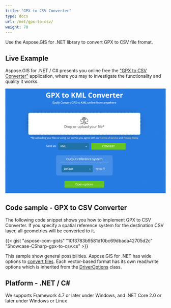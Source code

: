 ```yaml
---
title: "GPX to CSV Converter"
type: docs
url: /net/gpx-to-csv/
weight: 70
---
```


Use the Aspose.GIS for .NET library to convert GPX to CSV file fromat.

## **Live Example**

Aspose.GIS for .NET / C# presents you online free the ["GPX to CSV Converter"](https://products.aspose.app/gis/conversion/gpx-to-csv) application, where you may to investigate the functionality and quality it works.

![GPX to CSV Converter App](conversion.png)

## **Code sample - GPX to CSV Converter**

The following code snippet shows you how to implement GPX to CSV Converter. If you specify a spatial reference system for the destination CSV layer, all geometries will be converted to it. 

{{< gist "aspose-com-gists" "10f3783b9581d10bc69dbada42705d2c" "Showcase-CSharp-gpx-to-csv.cs" >}}

This sample show general possibilities. Aspose.GIS for .NET has wide options to [convert files](https://docs.aspose.com/gis/net/vector-layers/). Each vector-based format has its own read/write options which is inherited from the [DriverOptions](https://apireference.aspose.com/gis/net/aspose.gis/driveroptions) class.

## **Platform - .NET / C#**

We supports Framework 4.7 or later under Windows, and .NET Core 2.0 or later under Windows or Linux
